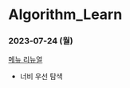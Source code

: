 # Algorithm_Learn
### 2023-07-24 (월)
[메뉴 리뉴얼](https://school.programmers.co.kr/learn/courses/30/lessons/159993)
- 너비 우선 탐색
